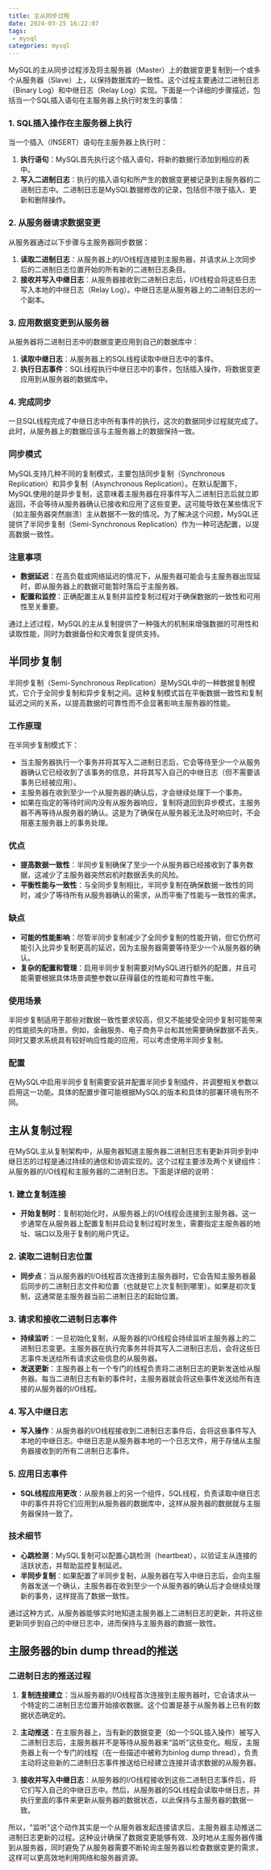 ```yaml
---
title: 主从同步过程
date: 2024-03-25 16:22:07
tags: 
 - mysql 
categories: mysql
---
```


MySQL的主从同步过程涉及将主服务器（Master）上的数据变更复制到一个或多个从服务器（Slave）上，以保持数据库的一致性。这个过程主要通过二进制日志（Binary Log）和中继日志（Relay Log）实现。下面是一个详细的步骤描述，包括当一个SQL插入语句在主服务器上执行时发生的事情：

### 1. SQL插入操作在主服务器上执行

当一个插入（INSERT）语句在主服务器上执行时：

1. **执行语句**：MySQL首先执行这个插入语句，将新的数据行添加到相应的表中。
2. **写入二进制日志**：执行的插入语句和所产生的数据变更被记录到主服务器的二进制日志中。二进制日志是MySQL数据修改的记录，包括但不限于插入、更新和删除操作。

### 2. 从服务器请求数据变更

从服务器通过以下步骤与主服务器同步数据：

1. **读取二进制日志**：从服务器上的I/O线程连接到主服务器，并请求从上次同步后的二进制日志位置开始的所有新的二进制日志条目。
2. **接收并写入中继日志**：从服务器接收到二进制日志后，I/O线程会将这些日志写入本地的中继日志（Relay Log）。中继日志是从服务器上的二进制日志的一个副本。

### 3. 应用数据变更到从服务器

从服务器将二进制日志中的数据变更应用到自己的数据库中：

1. **读取中继日志**：从服务器上的SQL线程读取中继日志中的事件。
2. **执行日志事件**：SQL线程执行中继日志中的事件，包括插入操作，将数据变更应用到从服务器的数据库中。

### 4. 完成同步

一旦SQL线程完成了中继日志中所有事件的执行，这次的数据同步过程就完成了。此时，从服务器上的数据应该与主服务器上的数据保持一致。

### 同步模式

MySQL支持几种不同的复制模式，主要包括同步复制（Synchronous Replication）和异步复制（Asynchronous Replication）。在默认配置下，MySQL使用的是异步复制，这意味着主服务器在将事件写入二进制日志后就立即返回，不会等待从服务器确认已接收和应用了这些变更。这可能导致在某些情况下（如主服务器突然崩溃）主从数据不一致的情况。为了解决这个问题，MySQL还提供了半同步复制（Semi-Synchronous Replication）作为一种可选配置，以提高数据一致性。

### 注意事项

- **数据延迟**：在高负载或网络延迟的情况下，从服务器可能会与主服务器出现延时，即从服务器上的数据可能暂时落后于主服务器。
- **配置和监控**：正确配置主从复制并监控复制过程对于确保数据的一致性和可用性至关重要。

通过上述过程，MySQL的主从复制提供了一种强大的机制来增强数据的可用性和读取性能，同时为数据备份和灾难恢复提供支持。
<!-- more -->

## 半同步复制

半同步复制（Semi-Synchronous Replication）是MySQL中的一种数据复制模式，它介于全同步复制和异步复制之间。这种复制模式旨在平衡数据一致性和复制延迟之间的关系，以提高数据的可靠性而不会显著影响主服务器的性能。

### 工作原理

在半同步复制模式下：

- 当主服务器执行一个事务并将其写入二进制日志后，它会等待至少一个从服务器确认它已经收到了该事务的信息，并将其写入自己的中继日志（但不需要该事务已经被应用）。
- 主服务器在收到至少一个从服务器的确认后，才会继续处理下一个事务。
- 如果在指定的等待时间内没有从服务器响应，复制将退回到异步模式，主服务器不再等待从服务器的确认。这是为了确保在从服务器无法及时响应时，不会阻塞主服务器上的事务处理。

### 优点

- **提高数据一致性**：半同步复制确保了至少一个从服务器已经接收到了事务数据，这减少了主服务器突然宕机时数据丢失的风险。
- **平衡性能与一致性**：与全同步复制相比，半同步复制在确保数据一致性的同时，减少了等待所有从服务器确认的需求，从而平衡了性能与一致性的需求。

### 缺点

- **可能的性能影响**：尽管半同步复制减少了全同步复制的性能开销，但它仍然可能引入比异步复制更高的延迟，因为主服务器需要等待至少一个从服务器的确认。
- **复杂的配置和管理**：启用半同步复制需要对MySQL进行额外的配置，并且可能需要根据具体场景调整参数以获得最佳的性能和可靠性平衡。

### 使用场景

半同步复制适用于那些对数据一致性要求较高，但又不能接受全同步复制可能带来的性能损失的场景。例如，金融服务、电子商务平台和其他需要确保数据不丢失，同时又要求系统具有较好响应性能的应用，可以考虑使用半同步复制。

### 配置

在MySQL中启用半同步复制需要安装并配置半同步复制插件，并调整相关参数以启用这一功能。具体的配置步骤可能根据MySQL的版本和具体的部署环境有所不同。


## 主从复制过程


在MySQL主从复制架构中，从服务器知道主服务器二进制日志有更新并同步到中继日志的过程是通过持续的通信和协调实现的。这个过程主要涉及两个关键组件：从服务器的I/O线程和主服务器的二进制日志。下面是详细的说明：

### 1. 建立复制连接

- **开始复制时**：复制初始化时，从服务器上的I/O线程会连接到主服务器。这一步通常在从服务器上配置复制并启动复制过程时发生，需要指定主服务器的地址、端口以及用于复制的用户凭证。

### 2. 读取二进制日志位置

- **同步点**：当从服务器的I/O线程首次连接到主服务器时，它会告知主服务器最后同步的二进制日志文件和位置（也就是它上次复制到哪里）。如果是初次复制，这通常是主服务器当前二进制日志的起始位置。

### 3. 请求和接收二进制日志事件

- **持续监听**：一旦初始化复制，从服务器的I/O线程会持续监听主服务器上的二进制日志变更。主服务器在执行完事务并将其写入二进制日志后，会将这些日志事件发送给所有请求这些信息的从服务器。
- **发送更新**：主服务器上有一个专门的线程负责将二进制日志的更新发送给从服务器。每当二进制日志有新的事件时，主服务器就会将这些事件发送给所有连接的从服务器的I/O线程。

### 4. 写入中继日志

- **写入操作**：从服务器的I/O线程接收到二进制日志事件后，会将这些事件写入本地的中继日志。中继日志是从服务器本地的一个日志文件，用于存储从主服务器接收到的所有二进制日志事件。

### 5. 应用日志事件

- **SQL线程应用更改**：从服务器上的另一个组件，SQL线程，负责读取中继日志中的事件并将它们应用到从服务器的数据库中，这样从服务器的数据就与主服务器保持一致了。

### 技术细节

- **心跳检测**：MySQL复制可以配置心跳检测（heartbeat），以验证主从连接的活跃状态，并帮助监控复制延迟。
- **半同步复制**：如果配置了半同步复制，从服务器在写入中继日志后，会向主服务器发送一个确认，主服务器在收到至少一个从服务器的确认后才会继续处理新的事务，这样提高了数据一致性。

通过这种方式，从服务器能够实时地知道主服务器上二进制日志的更新，并将这些更新同步到自己的中继日志中，进而保持与主服务器的数据一致性。

## 主服务器的bin dump thread的推送


### 二进制日志的推送过程

1. **复制连接建立**：当从服务器的I/O线程首次连接到主服务器时，它会请求从一个特定的二进制日志位置开始接收数据。这个位置是基于从服务器上已有的数据状态确定的。

2. **主动推送**：在主服务器上，当有新的数据变更（如一个SQL插入操作）被写入二进制日志后，主服务器并不是等待从服务器来“监听”这些变化。相反，主服务器上有一个专门的线程（在一些描述中被称为binlog dump thread），负责主动将这些新的二进制日志事件推送给已经建立连接并请求数据的从服务器。

3. **接收并写入中继日志**：从服务器的I/O线程接收到这些二进制日志事件后，将它们写入自己的中继日志中。然后，从服务器的SQL线程会读取中继日志，并执行里面的事件来更新从服务器的数据状态，以此保持与主服务器的数据一致。

所以，"监听"这个动作其实是一个从服务器发起连接请求后，主服务器主动推送二进制日志更新的过程。这种设计确保了数据变更能够有效、及时地从主服务器传播到从服务器，同时避免了从服务器需要不断轮询主服务器以检查数据变更的需求，这样可以更高效地利用网络和服务器资源。
